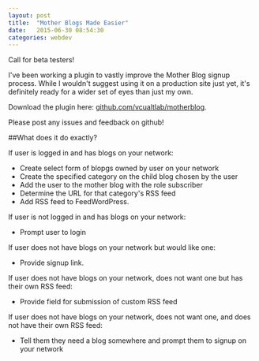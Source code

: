 ```yaml
---
layout: post
title:  "Mother Blogs Made Easier"
date:   2015-06-30 08:54:30
categories: webdev
---
```


Call for beta testers!

I've been working a plugin to vastly improve the Mother Blog signup process. While I wouldn't suggest using it on a production site just yet, it's definitely ready for a wider set of eyes than just my own.

Download the plugin here: [github.com/vcualtlab/motherblog](https://github.com/vcualtlab/motherblog).

Please post any issues and feedback on github! 

##What does it do exactly?

If user is logged in and has blogs on your network:

* Create select form of blopgs owned by user on your network
* Create the specified category on the child blog chosen by the user
* Add the user to the mother blog with the role subscriber
* Determine the URL for that category's RSS feed
* Add RSS feed to FeedWordPress.

If user is not logged in and has blogs on your network:

* Prompt user to login

If user does not have blogs on your network but would like one:

* Provide signup link.

If user does not have blogs on your network, does not want one but has their own RSS feed:

* Provide field for submission of custom RSS feed

If user does not have blogs on your network, does not want one, and does not have their own RSS feed:

* Tell them they need a blog somewhere and prompt them to signup on your network
